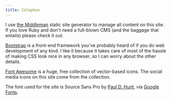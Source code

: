 ```yaml
---
title: Colophon
---
```


I use [the Middleman](http://middlemanapp.com/) static site generator to manage all content on this site. If you love Ruby and don't need a full-blown CMS (and the baggage that entails) please check it out.

[Bootstrap](http://getbootstrap.com/) is a front-end framework you've probably heard of if you do web development of any kind. I like it because it takes care of most of the hassle of making CSS look nice in any browser, so I can worry about the other details.

[Font Awesome](http://fontawesome.io/) is a huge, free collection of vector-based icons. The social media icons on this site come from the collection.

The font used for the site is Source Sans Pro by [Paul D. Hunt](https://plus.google.com/108888178732927400671/about), via [Google Fonts](http://www.google.com/fonts).
